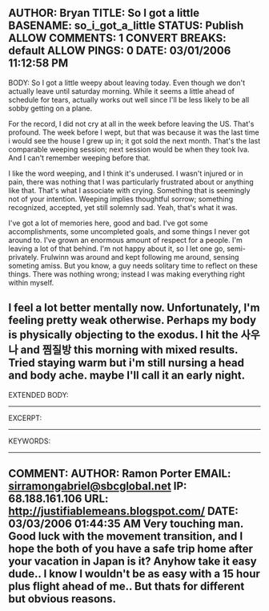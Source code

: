 AUTHOR: Bryan
TITLE: So I got a little
BASENAME: so_i_got_a_little
STATUS: Publish
ALLOW COMMENTS: 1
CONVERT BREAKS: __default__
ALLOW PINGS: 0
DATE: 03/01/2006 11:12:58 PM
-----
BODY:
So I got a little weepy about leaving today. Even though we don't actually leave until saturday morning. While it seems a little ahead of schedule for tears, actually works out well since I'll be less likely to be all sobby getting on a plane.

For the record, I did not cry at all in the week before leaving the US. That's profound. The week before I wept, but that was because it was the last time i would see the house I grew up in; it got sold the next month. That's the last comparable weeping session; next session would be when they took Iva. And I can't remember weeping before that.

I like the word weeping, and I think it's underused. I wasn't injured or in pain, there was nothing that I was particularly frustrated about or anything like that. That's what I associate with crying. Something that is seemingly not of your intention. Weeping implies thoughtful sorrow; something recognized, accepted, yet still solemnly sad. Yeah, that's what it was.

I've got a lot of memories here, good and bad. I've got some accomplishments, some uncompleted  goals, and some things I never got around to. I've grown an enormous amount of respect for a people. I'm leaving a lot of that behind. I'm not happy about it, so I let one go, semi-privately. Frulwinn was around and kept following me around, sensing someting amiss. But you know, a guy needs solitary time to reflect on these things. There was nothing wrong; instead I was making everything right within myself.

I feel a lot better mentally now. Unfortunately, I'm feeling pretty weak otherwise. Perhaps my body is physically objecting to the exodus. I hit the 사우나 and 찜질방 this morning with mixed results. Tried staying warm but i'm still nursing a head and body ache. maybe I'll call it an early night.
-----
EXTENDED BODY:

-----
EXCERPT:

-----
KEYWORDS:

-----

COMMENT:
AUTHOR: Ramon Porter
EMAIL: sirramongabriel@sbcglobal.net
IP: 68.188.161.106
URL: http://justifiablemeans.blogspot.com/
DATE: 03/03/2006 01:44:35 AM
Very touching man. Good luck with the movement transition, and I hope the both of you have a safe trip home after your vacation in Japan is it? Anyhow take it easy dude.. I know I wouldn't be as easy with a 15 hour plus flight ahead of me.. But thats for different but obvious reasons.
-----


